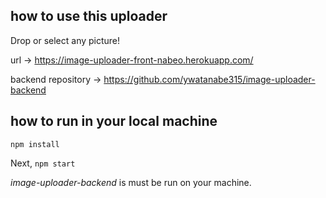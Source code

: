 ## how to use this uploader

Drop or select any picture!

url -> https://image-uploader-front-nabeo.herokuapp.com/

backend repository -> https://github.com/ywatanabe315/image-uploader-backend

## how to run in your local machine

`npm install`

Next, `npm start`

_image-uploader-backend_ is must be run on your machine.
